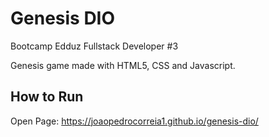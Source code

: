 # Genesis DIO

Bootcamp Edduz Fullstack Developer #3

Genesis game made with HTML5, CSS and Javascript.



## How to Run

Open Page:
https://joaopedrocorreia1.github.io/genesis-dio/
